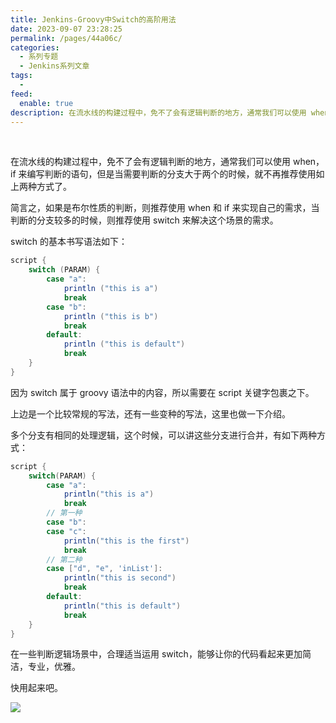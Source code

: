 ```yaml
---
title: Jenkins-Groovy中Switch的高阶用法
date: 2023-09-07 23:28:25
permalink: /pages/44a06c/
categories:
  - 系列专题
  - Jenkins系列文章
tags:
  -
feed:
  enable: true
description: 在流水线的构建过程中，免不了会有逻辑判断的地方，通常我们可以使用 when，if 来编写判断的语句，但是当需要判断的分支大于两个的时候，就不再推荐使用如上两种方式了。
---
```


<br><ArticleTopAd></ArticleTopAd>


在流水线的构建过程中，免不了会有逻辑判断的地方，通常我们可以使用 when，if 来编写判断的语句，但是当需要判断的分支大于两个的时候，就不再推荐使用如上两种方式了。

简言之，如果是布尔性质的判断，则推荐使用 when 和 if 来实现自己的需求，当判断的分支较多的时候，则推荐使用 switch 来解决这个场景的需求。

switch 的基本书写语法如下：

```groovy
script {
    switch (PARAM) {
        case "a":
            println ("this is a")
            break
        case "b":
            println ("this is b")
            break
        default:
            println ("this is default")
            break
    }
}
```

因为 switch 属于 groovy 语法中的内容，所以需要在 script 关键字包裹之下。

上边是一个比较常规的写法，还有一些变种的写法，这里也做一下介绍。

多个分支有相同的处理逻辑，这个时候，可以讲这些分支进行合并，有如下两种方式：

```groovy
script {
    switch(PARAM) {
        case "a":
            println("this is a")
            break
        // 第一种
        case "b":
        case "c":
            println("this is the first")
            break
        // 第二种
        case ["d", "e", 'inList']:
            println("this is second")
            break
        default:
            println("this is default")
            break
    }
}
```

在一些判断逻辑场景中，合理适当运用 switch，能够让你的代码看起来更加简洁，专业，优雅。

快用起来吧。

![](https://t.eryajf.net/imgs/2023/09/1694100590964.jpg)

<br><ArticleTopAd></ArticleTopAd>
